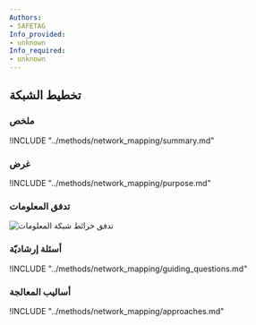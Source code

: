 ```yaml
---
Authors:
- SAFETAG
Info_provided:
- unknown
Info_required:
- unknown
---
```


## تخطيط الشبكة

### ملخص

!INCLUDE "../methods/network_mapping/summary.md"

### غرض

!INCLUDE "../methods/network_mapping/purpose.md"

### تدفق المعلومات

![تدفق خرائط شبكة المعلومات](images/info_flows/network_mapping.svg)

### أسئلة إرشاديّة

!INCLUDE "../methods/network_mapping/guiding_questions.md"

### أساليب المعالجة 

!INCLUDE "../methods/network_mapping/approaches.md"